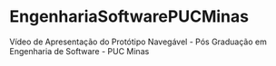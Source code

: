 # EngenhariaSoftwarePUCMinas
Vídeo de Apresentação do Protótipo Navegável - Pós Graduação em Engenharia de Software - PUC Minas
